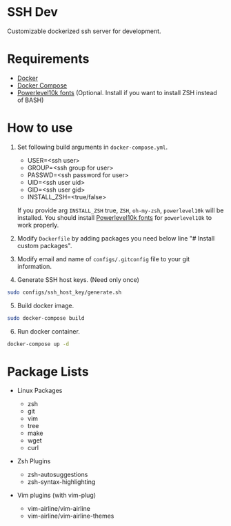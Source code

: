 # SSH Dev

Customizable dockerized ssh server for development.

# Requirements

* [Docker](https://docs.docker.com/get-docker/)
* [Docker Compose](https://docs.docker.com/compose/install/)
* [Powerlevel10k fonts](https://github.com/romkatv/powerlevel10k#meslo-nerd-font-patched-for-powerlevel10k)
  (Optional. Install if you want to install ZSH instead of BASH)

# How to use

1. Set following build arguments in `docker-compose.yml`.
   * USER=\<ssh user\>
   * GROUP=\<ssh group for user\>
   * PASSWD=\<ssh password for user\>
   * UID=\<ssh user uid\>
   * GID=\<ssh user gid\>
   * INSTALL_ZSH=\<true/false\>

   If you provide arg `INSTALL_ZSH` true, `ZSH`, `oh-my-zsh`, `powerlevel10k`
   will be installed. You should install [Powerlevel10k fonts](https://github.com/romkatv/powerlevel10k#meslo-nerd-font-patched-for-powerlevel10k)
   for `powerlevel10k` to work properly.

2. Modify `Dockerfile` by adding packages you need below
   line "# Install custom packages".

3. Modify email and name of `configs/.gitconfig` file to your git information.

4. Generate SSH host keys. (Need only once)

```sh
sudo configs/ssh_host_key/generate.sh
```

5. Build docker image.

```sh
sudo docker-compose build
```

6. Run docker container.

```sh
docker-compose up -d
```

# Package Lists

* Linux Packages
  + zsh
  + git
  + vim
  + tree
  + make
  + wget
  + curl

* Zsh Plugins
  + zsh-autosuggestions
  + zsh-syntax-highlighting

* Vim plugins (with vim-plug)
  + vim-airline/vim-airline
  + vim-airline/vim-airline-themes
